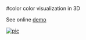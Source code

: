 #color
color visualization in 3D

See online [demo](http://color3d.herokuapp.com)

[![pic]( https://i.alipayobjects.com/e/201312/1kXF5TSNWn.png)](http://color3d.herokuapp.com)
